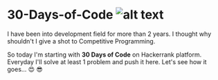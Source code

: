 # 30-Days-of-Code ![alt text](https://hrcdn.net/fcore/assets/brand/h_mark_sm-966d2b45e3.svg "30 days of code")
I have been into development field for more than 2 years. I thought why shouldn't I give a shot to Competitive Programming.

So today I'm starting with **30 Days of Code** on Hackerrank platform. Everyday I'll solve at least 1 problem and push it here. Let's see how it goes... :heart_eyes: :sunglasses:
